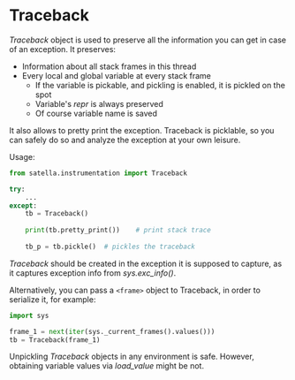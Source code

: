 # Traceback

_Traceback_ object is used to preserve all the information you can get
in case of an exception. It preserves:
* Information about all stack frames in this thread
* Every local and global variable at every stack frame
    * If the variable is pickable, and pickling is enabled, it is pickled on the spot
    * Variable's _repr_ is always preserved
    * Of course variable name is saved
    
It also allows to pretty print the exception. Traceback is picklable, so you 
can safely do so and analyze the exception at your own leisure.

Usage:
```python
from satella.instrumentation import Traceback

try:
    ...
except:
    tb = Traceback()
    
    print(tb.pretty_print())    # print stack trace
    
    tb_p = tb.pickle()  # pickles the traceback
```

_Traceback_ should be created in the exception it is supposed to capture,
as it captures exception info from _sys.exc_info()_.

Alternatively, you can pass a `<frame>` object to Traceback, in order to serialize it, for example:

```python
import sys

frame_1 = next(iter(sys._current_frames().values()))
tb = Traceback(frame_1)

```

Unpickling _Traceback_ objects in any environment is safe. However, obtaining
variable values via _load_value_ might be not.
